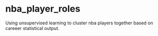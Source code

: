 # nba_player_roles
Using unsupervised learning to cluster nba players together based on careeer statistical output.
